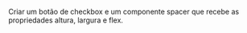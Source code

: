Criar um botão de checkbox e um componente spacer que recebe as propriedades altura, largura e flex.
